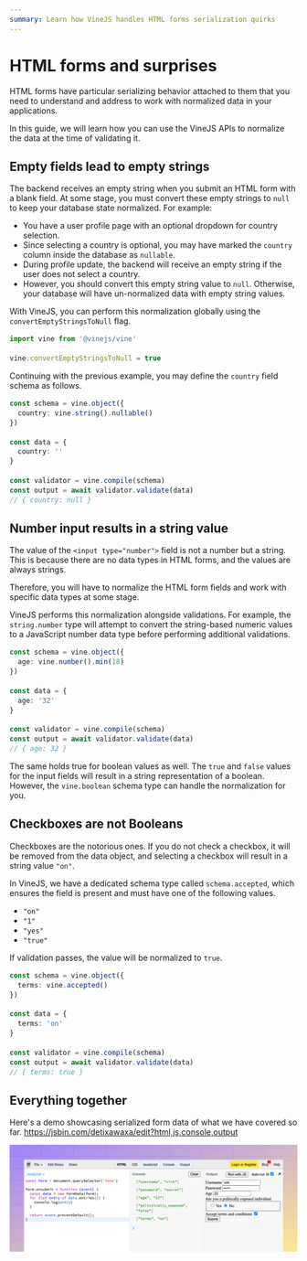 ```yaml
---
summary: Learn how VineJS handles HTML forms serialization quirks
---
```


# HTML forms and surprises

HTML forms have particular serializing behavior attached to them that you need to understand and address to work with normalized data in your applications.

In this guide, we will learn how you can use the VineJS APIs to normalize the data at the time of validating it.

## Empty fields lead to empty strings

The backend receives an empty string when you submit an HTML form with a blank field. At some stage, you must convert these empty strings to `null` to keep your database state normalized. For example:

- You have a user profile page with an optional dropdown for country selection.
- Since selecting a country is optional, you may have marked the `country` column inside the database as `nullable`.
- During profile update, the backend will receive an empty string if the user does not select a country.
- However, you should convert this empty string value to `null`. Otherwise, your database will have un-normalized data with empty string values.

With VineJS, you can perform this normalization globally using the `convertEmptyStringsToNull` flag.

```ts
import vine from '@vinejs/vine'

vine.convertEmptyStringsToNull = true
```

Continuing with the previous example, you may define the `country` field schema as follows.

```ts
const schema = vine.object({
  country: vine.string().nullable()
})

const data = {
  country: ''
}

const validator = vine.compile(schema)
const output = await validator.validate(data)
// { country: null }
```

## Number input results in a string value

The value of the `<input type="number">` field is not a number but a string. This is because there are no data types in HTML forms, and the values are always strings.

Therefore, you will have to normalize the HTML form fields and work with specific data types at some stage. 

VineJS performs this normalization alongside validations. For example, the `string.number` type will attempt to convert the string-based numeric values to a JavaScript number data type before performing additional validations.

```ts
const schema = vine.object({
  age: vine.number().min(18)
})

const data = {
  age: '32'
}

const validator = vine.compile(schema)
const output = await validator.validate(data)
// { age: 32 }
```

The same holds true for boolean values as well. The `true` and `false` values for the input fields will result in a string representation of a boolean. However, the `vine.boolean` schema type can handle the normalization for you.

## Checkboxes are not Booleans

Checkboxes are the notorious ones. If you do not check a checkbox, it will be removed from the data object, and selecting a checkbox will result in a string value `"on"`.

In VineJS, we have a dedicated schema type called `schema.accepted`, which ensures the field is present and must have one of the following values.

- `"on"`
- `"1"`
- `"yes"`
- `"true"`

If validation passes, the value will be normalized to `true`.

```ts
const schema = vine.object({
  terms: vine.accepted()
})

const data = {
  terms: 'on'
}

const validator = vine.compile(schema)
const output = await validator.validate(data)
// { terms: true }
```

## Everything together

Here's a demo showcasing serialized form data of what we have covered so far. https://jsbin.com/detixawaxa/edit?html,js,console,output

![](./form-data-behavior.png)
